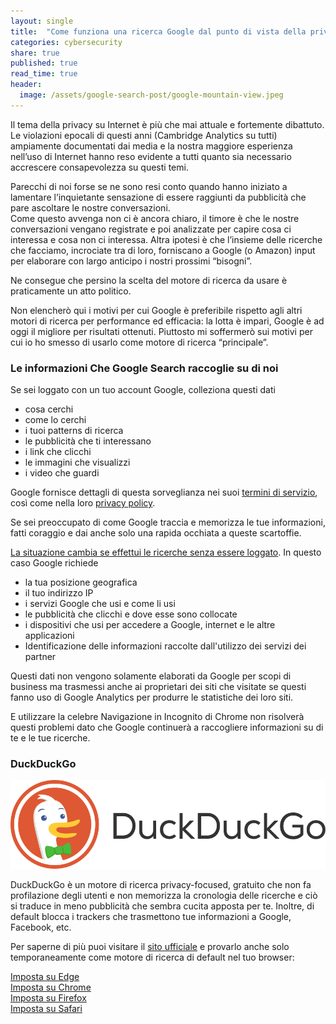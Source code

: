 ```yaml
---
layout: single
title:  "Come funziona una ricerca Google dal punto di vista della privacy"
categories: cybersecurity
share: true
published: true
read_time: true
header:
  image: /assets/google-search-post/google-mountain-view.jpeg 
---
```


Il tema della privacy su Internet è più che mai attuale e fortemente dibattuto. <!-- todo inserire qualche nota/numero a testimonianza di ciò -->
Le violazioni epocali di questi anni (Cambridge Analytics su tutti) ampiamente documentati dai media e la nostra maggiore esperienza nell’uso di Internet hanno reso evidente a tutti quanto sia necessario accrescere consapevolezza su questi temi.

Parecchi di noi forse se ne sono resi conto quando hanno iniziato a lamentare l’inquietante sensazione di essere raggiunti da pubblicità che pare ascoltare le nostre conversazioni.<br>
Come questo avvenga non ci è ancora chiaro, il timore è che le nostre conversazioni vengano registrate e poi analizzate per capire cosa ci interessa e cosa non ci interessa. 
Altra ipotesi è che l’insieme delle ricerche che facciamo, incrociate tra di loro, forniscano a Google (o Amazon) input per elaborare con largo anticipo i nostri prossimi “bisogni”. 

Ne consegue che persino la scelta del motore di ricerca da usare è praticamente un atto politico.

Non elencherò qui i motivi per cui Google è preferibile rispetto agli altri motori di ricerca per performance ed efficacia: la lotta è impari, Google è ad oggi il migliore per risultati ottenuti.
Piuttosto mi soffermerò sui motivi per cui io ho smesso di usarlo come motore di ricerca “principale”.

### Le informazioni Che Google Search raccoglie su di noi
Se sei loggato con un tuo account Google, colleziona questi dati
* cosa cerchi
* come lo cerchi
* i tuoi patterns di ricerca
* le pubblicità che ti interessano
* i link che clicchi
* le immagini che visualizzi
* i video che guardi

Google fornisce dettagli di questa sorveglianza nei suoi [termini di servizio](https://policies.google.com/terms), così come nella loro [privacy policy](https://policies.google.com/privacy).

Se sei preoccupato di come Google traccia e memorizza le tue informazioni, fatti coraggio e dai anche solo una rapida occhiata a queste scartoffie.


<u>La situazione cambia se effettui le ricerche senza essere loggato</u>. In questo caso Google richiede

* la tua posizione geografica
* il tuo indirizzo IP
* i servizi Google che usi e come li usi
* le pubblicità che clicchi e dove esse sono collocate
* i dispositivi che usi per accedere a Google, internet e le altre applicazioni
* Identificazione delle informazioni raccolte dall'utilizzo dei servizi dei partner
  
Questi dati non vengono solamente elaborati da Google per scopi di business ma trasmessi anche ai proprietari dei siti che visitate se questi fanno uso di Google Analytics per produrre le statistiche dei loro siti.

E utilizzare la celebre Navigazione in Incognito di Chrome non risolverà questi problemi dato che Google continuerà a raccogliere informazioni su di te e le tue ricerche.

### DuckDuckGo

![DuckDuckGo](../assets/images/duckduckgo/DuckDuckGoLogo-Horizontal@4x.png)

DuckDuckGo è un motore di ricerca privacy-focused, gratuito che non fa profilazione degli utenti e non memorizza la cronologia delle ricerche e ciò si traduce in meno pubblicità che sembra cucita apposta per te. Inoltre, di default blocca i trackers che trasmettono tue informazioni a Google, Facebook, etc.

Per saperne di più puoi visitare il [sito ufficiale][duckduckgo] e provarlo anche solo temporaneamente come motore di ricerca di default nel tuo browser:

[Imposta su Edge][edge]<br>
[Imposta su Chrome][chrome]<br>
[Imposta su Firefox][firefox]<br>
[Imposta su Safari][safari]<br>

[duckduckgo]:[https://duckduckgo.com/spread]
[edge]: https://support.microsoft.com/it-it/microsoft-edge/modificare-il-motore-di-ricerca-predefinito-in-microsoft-edge-cccaf51c-a4df-a43e-8036-d4d2c527a791
[chrome]: https://support.google.com/chrome/answer/95426?hl=it&co=GENIE.Platform%3DDesktop#zippy=
[firefox]: https://support.mozilla.org/it/kb/modificare-impostazioni-predefinite-ricerca-firefox
[safari]: https://support.apple.com/it-ch/guide/safari/sfria1042d31/mac
